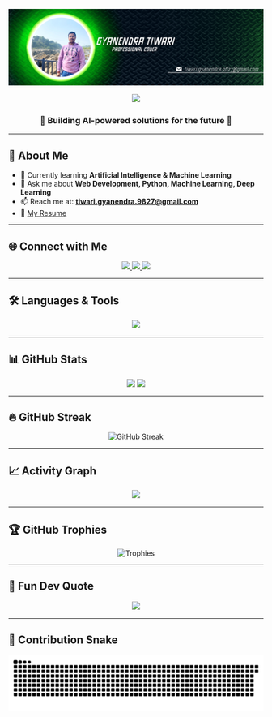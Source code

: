 <!-- Banner -->
<p align="center">
  <img src="https://github.com/Gyanendratiwari98/Gyanendratiwari98/blob/main/Github%20Banner.png" alt="Banner" />
</p>

<!-- Typing Animation -->
<p align="center">
  <img src="https://readme-typing-svg.herokuapp.com?size=25&duration=4000&color=00CFFF&center=true&vCenter=true&width=600&lines=AI+%26+ML+Developer;Future+Tech+Innovator;Passionate+Software+Engineer;Creating+AI-Powered+Solutions" />
</p>

<!-- Subtitle -->
<h3 align="center">🤖 Building AI-powered solutions for the future 🚀</h3>

---

## 🧠 About Me
- 🌱 Currently learning **Artificial Intelligence & Machine Learning**  
- 💬 Ask me about **Web Development, Python, Machine Learning, Deep Learning**  
- 📫 Reach me at: **tiwari.gyanendra.9827@gmail.com**  
- 📄 [My Resume](https://drive.google.com/file/d/1bCMhF9-H2YFw6QeMW98pZCwCLCCpWvyU/view?usp=drive_link)  

---

## 🌐 Connect with Me
<p align="center">
<a href="https://linkedin.com/in/gyanendra-tiwari-920a8a254" target="_blank">
  <img src="https://img.shields.io/badge/-LinkedIn-%230077B5?style=for-the-badge&logo=linkedin&logoColor=white" />
</a>
<a href="https://instagram.com/_.gyanendra._98" target="_blank">
  <img src="https://img.shields.io/badge/-Instagram-%23E4405F?style=for-the-badge&logo=instagram&logoColor=white" />
</a>
<a href="mailto:tiwari.gyanendra.9827@gmail.com">
  <img src="https://img.shields.io/badge/-Gmail-%23D14836?style=for-the-badge&logo=gmail&logoColor=white" />
</a>
</p>

---

## 🛠️ Languages & Tools
<p align="center">
  <img src="https://skillicons.dev/icons?i=python,java,cpp,c,js,html,css,nodejs,express,react,mongodb,mysql,aws,docker,kubernetes,flask,fastapi,tensorflow,pytorch,sklearn,keras,opencv,git&perline=8" />
</p>

---

## 📊 GitHub Stats
<p align="center">
  <img src="https://github-readme-stats.vercel.app/api?username=gyanendratiwari98&show_icons=true&theme=react&hide_border=true" height="180" />
  <img src="https://github-readme-stats.vercel.app/api/top-langs/?username=gyanendratiwari98&layout=compact&theme=react&hide_border=true" height="180" />
</p>

---

## 🔥 GitHub Streak
<p align="center">
  <img src="https://streak-stats.demolab.com?user=gyanendratiwari98&theme=blueberry&hide_border=true&border_radius=10" alt="GitHub Streak" />
</p>

---

## 📈 Activity Graph
<p align="center">
  <img src="https://github-readme-activity-graph.vercel.app/graph?username=gyanendratiwari98&theme=react-dark&hide_border=true&area=true" />
</p>

---

## 🏆 GitHub Trophies
<div align="center">
  <img src="https://github-profile-trophy.vercel.app/?username=gyanendratiwari98&theme=onestar&no-frame=true&margin-w=15&no-bg=true" alt="Trophies" />
</div>

---

## 🎯 Fun Dev Quote
<p align="center">
  <img src="https://quotes-github-readme.vercel.app/api?type=horizontal&theme=tokyonight" />
</p>

---

## 🐍 Contribution Snake
<p align="center">
  <picture>
    <source media="(prefers-color-scheme: dark)" srcset="https://raw.githubusercontent.com/Gyanendratiwari98/Gyanendratiwari98/output/github-contribution-grid-snake-dark.svg" />
    <source media="(prefers-color-scheme: light)" srcset="https://raw.githubusercontent.com/Gyanendratiwari98/Gyanendratiwari98/output/github-contribution-grid-snake-light.svg" />
    <img src="https://raw.githubusercontent.com/Gyanendratiwari98/Gyanendratiwari98/output/github-contribution-grid-snake.svg" alt="snake animation" />
  </picture>
</p>


